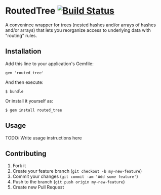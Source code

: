 # RoutedTree [![Build Status](https://travis-ci.org/brightbit/routed_tree.png)](https://travis-ci.org/brightbit/routed_tree)

A convenince wrapper for trees (nested hashes and/or arrays of hashes and/or arrays)
that lets you reorganize access to underlying data with "routing" rules.

## Installation

Add this line to your application's Gemfile:

    gem 'routed_tree'

And then execute:

    $ bundle

Or install it yourself as:

    $ gem install routed_tree

## Usage

TODO: Write usage instructions here

## Contributing

1. Fork it
2. Create your feature branch (`git checkout -b my-new-feature`)
3. Commit your changes (`git commit -am 'Add some feature'`)
4. Push to the branch (`git push origin my-new-feature`)
5. Create new Pull Request
